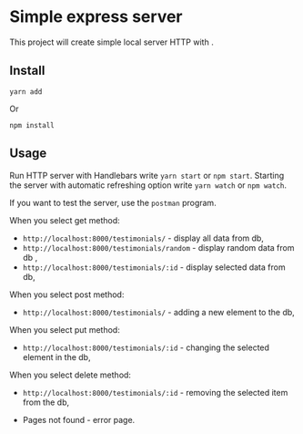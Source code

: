 # Simple express server

This project will create simple local server HTTP with .

## Install

`yarn add`

Or

`npm install`

## Usage

Run HTTP server with Handlebars write `yarn start` or `npm start`.
Starting the server with automatic refreshing option write `yarn watch` or `npm watch`.

If you want to test the server, use the `postman` program.

When you select get method:
  - `http://localhost:8000/testimonials/` - display all data from db,
  - `http://localhost:8000/testimonials/random` - display random data from db ,
  - `http://localhost:8000/testimonials/:id` - display selected data from db,

  When you select post method:
  - `http://localhost:8000/testimonials/` - adding a new element to the db,

  When you select put method:
  - `http://localhost:8000/testimonials/:id` - changing the selected element in the db,

  When you select delete method:
  - `http://localhost:8000/testimonials/:id` - removing the selected item from the db,

  - Pages not found - error page.
  


